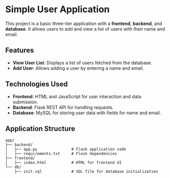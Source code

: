 # Simple User Application

This project is a basic three-tier application with a **frontend**, **backend**, and **database**. It allows users to add and view a list of users with their name and email.

## Features

- **View User List**: Displays a list of users fetched from the database.
- **Add User**: Allows adding a user by entering a name and email.

## Technologies Used

- **Frontend**: HTML and JavaScript for user interaction and data submission.
- **Backend**: Flask REST API for handling requests.
- **Database**: MySQL for storing user data with fields for name and email.

## Application Structure

```plaintext
app/
├── backend/
│   ├── app.py               # Flask application code
│   ├── requirements.txt     # Flask dependencies
├── frontend/
│   ├── index.html           # HTML for frontend UI
└── db/
    ├── init.sql             # SQL file for database initialization
